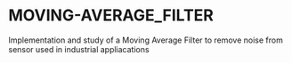 # MOVING-AVERAGE_FILTER
Implementation and study of a Moving Average Filter to remove noise from sensor used in industrial appliacations
